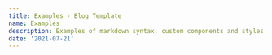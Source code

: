 ```yaml
---
title: Examples - Blog Template
name: Examples
description: Examples of markdown syntax, custom components and styles.
date: '2021-07-21'
---
```


<Title :title="frontmatter.name" :description="frontmatter.description" :published="frontmatter.date" />

The big title you see above is a `<Title>` component. It can take three props are arguments, `title`, `description` and `published`.
You can omit `description` or `published` if you don't want them. Usually you'll want to refer to the front matter values in them, rather than having to type them twice.

Here's what a regular `h1` looks like instead:

# {{ frontmatter.name }}

Since we're heavily relying on the [Tailwind CSS Typography plugin](https://github.com/tailwindlabs/tailwindcss-typography) I'm going to use their example here.

Before that, here's a <span class="highlight">fun little class provided in the template that will highlight text, and the highlight grows</span> as you hover it. This class is defined in the `src/styles/main.css` file.

<p className="lead">
  Until now, trying to style an article, document, or blog post with Tailwind has been a tedious
  task that required a keen eye for typography and a lot of complex custom CSS.
</p>

By default, Tailwind removes all of the default browser styling from paragraphs, headings, lists and more. This ends up being really useful for building application UIs because you spend less time undoing user-agent styles, but when you _really are_ just trying to style some content that came from a rich-text editor in a CMS or a markdown file, it can be surprising and unintuitive.

We get lots of complaints about it actually, with people regularly asking us things like:

> Why is Tailwind removing the default styles on my `h1` elements? How do I disable this? What do you mean I lose all the other base styles too?

We hear you, but we're not convinced that simply disabling our base styles is what you really want. You don't want to have to remove annoying margins every time you use a `p` element in a piece of your dashboard UI. And I doubt you really want your blog posts to use the user-agent styles either — you want them to look _awesome_, not awful.

The `@tailwindcss/typography` plugin is our attempt to give you what you _actually_ want, without any of the downsides of doing something stupid like disabling our base styles.

It adds a new `prose` class that you can slap on any block of vanilla HTML content and turn it into a beautiful, well-formatted document:

```html
<article class="prose">
	<h1>Garlic bread with cheese: What the science tells us</h1>
	<p>
		For years parents have espoused the health benefits of eating garlic bread with cheese to their children, with the food earning such an
		iconic status in our culture that kids will often dress up as warm, cheesy loaf for Halloween.
	</p>
	<p>But a recent study shows that the celebrated appetizer may be linked to a series of rabies cases springing up around the country.</p>
	<!-- ... -->
</article>
```

For more information about how to use the plugin and the features it includes, [read the documentation](https://github.com/tailwindcss/typography/blob/master/README.md).

---

## What to expect from here on out

What follows from here is just a bunch of absolute nonsense I've written to dogfood the plugin itself. It includes every sensible typographic element I could think of, like **bold text**, unordered lists, ordered lists, code blocks, block quotes, _and even italics_.

It's important to cover all of these use cases for a few reasons:

1. We want everything to look good out of the box.
2. Really just the first reason, that's the whole point of the plugin.
3. Here's a third pretend reason though a list with three items looks more realistic than a list with two items.

Now we're going to try out another header style.

### Typography should be easy

So that's a header for you — with any luck if we've done our job correctly that will look pretty reasonable.

Something a wise person once told me about typography is:

> Typography is pretty important if you don't want your stuff to look like trash. Make it good then it won't be bad.

It's probably important that images look okay here by default as well:

<figure>
  <img
    src="https://images.unsplash.com/photo-1556740758-90de374c12ad?ixlib=rb-1.2.1&ixid=eyJhcHBfaWQiOjEyMDd9&auto=format&fit=crop&w=1000&q=80"
    alt=""
  />
  <figcaption>
    Contrary to popular belief, Lorem Ipsum is not simply random text. It has roots in a piece of
    classical Latin literature from 45 BC, making it over 2000 years old.
  </figcaption>
</figure>

Now I'm going to show you an example of an unordered list to make sure that looks good, too:

- So here is the first item in this list.
- In this example we're keeping the items short.
- Later, we'll use longer, more complex list items.

And that's the end of this section.

## What if we stack headings?

### We should make sure that looks good, too.

Sometimes you have headings directly underneath each other. In those cases you often have to undo the top margin on the second heading because it usually looks better for the headings to be closer together than a paragraph followed by a heading should be.

### When a heading comes after a paragraph …

When a heading comes after a paragraph, we need a bit more space, like I already mentioned above. Now let's see what a more complex list would look like.

- **I often do this thing where list items have headings.**

  For some reason I think this looks cool which is unfortunate because it's pretty annoying to get the styles right.

  I often have two or three paragraphs in these list items, too, so the hard part is getting the spacing between the paragraphs, list item heading, and separate list items to all make sense. Pretty tough honestly, you could make a strong argument that you just shouldn't write this way.

- **Since this is a list, I need at least two items.**

  I explained what I'm doing already in the previous list item, but a list wouldn't be a list if it only had one item, and we really want this to look realistic. That's why I've added this second list item so I actually have something to look at when writing the styles.

- **It's not a bad idea to add a third item either.**

  I think it probably would've been fine to just use two items but three is definitely not worse, and since I seem to be having no trouble making up arbitrary things to type, I might as well include it.

After this sort of list I usually have a closing statement or paragraph, because it kinda looks weird jumping right to a heading.

## Code should look okay by default.

I think most people are going to use [highlight.js](https://highlightjs.org/) or [Prism](https://prismjs.com/) or something if they want to style their code blocks but it wouldn't hurt to make them look _okay_ out of the box, even with no syntax highlighting.

Here's what a default `tailwind.config.js` file looks like at the time of writing:

```js
module.exports = {
	purge: [],
	theme: {
		extend: {}
	},
	variants: {},
	plugins: []
};
```

You can also use indent to denote a code block, but you can't add the language for highlighting the syntax for it:

    module.exports = {
    	purge: [],
    	theme: {
    		extend: {}
    	},
    	variants: {},
    	plugins: []
    };

Hopefully that looks good enough to you.

### What about nested lists?

Nested lists basically always look bad which is why editors like Medium don't even let you do it, but I guess since some of you goofballs are going to do it we have to carry the burden of at least making it work.

1. **Nested lists are rarely a good idea.**
   - You might feel like you are being really "organized" or something but you are just creating a gross shape on the screen that is hard to read.
   - Nested navigation in UIs is a bad idea too, keep things as flat as possible.
   - Nesting tons of folders in your source code is also not helpful.
2. **Since we need to have more items, here's another one.**
   - I'm not sure if we'll bother styling more than two levels deep.
   - Two is already too much, three is guaranteed to be a bad idea.
   - If you nest four levels deep you belong in prison.
3. **Two items isn't really a list, three is good though.**
   - Again please don't nest lists if you want people to actually read your content.
   - Nobody wants to look at this.
   - I'm upset that we even have to bother styling this.

The most annoying thing about lists in Markdown is that `<li>` elements aren't given a child `<p>` tag unless there are multiple paragraphs in the list item. That means I have to worry about styling that annoying situation too.

- **For example, here's another nested list.**

  But this time with a second paragraph.

  - These list items won't have `<p>` tags
  - Because they are only one line each

- **But in this second top-level list item, they will.**

  This is especially annoying because of the spacing on this paragraph.

  - As you can see here, because I've added a second line, this list item now has a `<p>` tag.

    This is the second line I'm talking about by the way.

  - Finally here's another list item so it's more like a list.

- A closing list item, but with no nested list, because why not?

And finally a sentence to close off this section.

## There are other elements we need to style

I almost forgot to mention links, like [this link to the Tailwind CSS website](https://tailwindcss.com). We almost made them blue but that's so yesterday, so we went with dark gray, feels edgier.

We even included table styles, check it out:

| Wrestler                | Origin       | Finisher           |
| ----------------------- | ------------ | ------------------ |
| Bret "The Hitman" Hart  | Calgary, AB  | Sharpshooter       |
| Stone Cold Steve Austin | Austin, TX   | Stone Cold Stunner |
| Randy Savage            | Sarasota, FL | Elbow Drop         |
| Vader                   | Boulder, CO  | Vader Bomb         |
| Razor Ramon             | Chuluota, FL | Razor's Edge       |

We also need to make sure inline code looks good, like if I wanted to talk about `<span>` elements or tell you the good news about `@tailwindcss/typography`.

### Sometimes I even use `code` in headings

Even though it's probably a bad idea, and historically I've had a hard time making it look good. This _"wrap the code blocks in backticks"_ trick works pretty well though really.

Another thing I've done in the past is put a `code` tag inside of a link, like if I wanted to tell you about the [`tailwindcss/docs`](https://github.com/tailwindcss/docs) repository. I don't love that there is an underline below the backticks but it is absolutely not worth the madness it would require to avoid it.

#### We haven't used an `h4` yet

But now we have. Please don't use `h5` or `h6` in your content, Medium only supports two heading levels for a reason, you animals. I honestly considered using a `before` pseudo-element to scream at you if you use an `h5` or `h6`.

We don't style them at all out of the box because `h4` elements are already so small that they are the same size as the body copy. What are we supposed to do with an `h5`, make it _smaller_ than the body copy? No thanks.

### We still need to think about stacked headings though.

#### Let's make sure we don't screw that up with `h4` elements, either.

Phew, with any luck we have styled the headings above this text and they look pretty good.

Let's add a closing paragraph here so things end with a decently sized block of text. I can't explain why I want things to end that way but I have to assume it's because I think things will look weird or unbalanced if there is a heading too close to the end of the document.

What I've written here is probably long enough, but adding this final sentence can't hurt.

Oh and here's a checklist

- [x] checked
- [ ] not checked
- [x] checked 2
- [ ] not checked 2

Okay, now that we're done with that, I'm going to show a bunch of examples that rely on the custom features of this template.

## Code blocks

Here are a few examples of code blocks and syntax highlighting.

```js
const date1 = new Date(2012, 11, 20, 3, 0, 0);
date1.toLocaleString('fi-FI');
// "20.12.2012 klo 3.00.00"

const number1 = 123456.789;
number1.toLocaleString('de-DE');
// "123.456,789"

const array1 = [4, 7, 10];
array1.toLocaleString('fr', { style: 'currency', currency: 'EUR' });
// "4,00 €,7,00 €,10,00 €"
```

```vue
<template>
	<div>
		<span v-if="showMessage">Now you see me</span>
		<b v-else>Now you don't</b>
		<button type="button" @click="showMessage = !showMessage">Toggle button</button>
	</div>
</template>

<script>
export default {
	data() {
		return {
			showMessage: true
		};
	}
};
</script>
```

If the block is too small for the code to be fully visible, an invisible horizontal scrollbar is added, and the text on the sides is faded out as an indicator.

### Line numbers

We can add line numbers to a code block just by adding `ln` after the language name, e.g. `js ln`

```js ln
const date1 = new Date(2012, 11, 20, 3, 0, 0);
date1.toLocaleString('fi-FI');
// "20.12.2012 klo 3.00.00"

const number1 = 123456.789;
number1.toLocaleString('de-DE');
// "123.456,789"

const array1 = [4, 7, 10];
array1.toLocaleString('fr', { style: 'currency', currency: 'EUR' });
// "4,00 €,7,00 €,10,00 €"
```

### Highlight lines

In the same style, we can add highlighted lines by providing a list of line numbers separated by commas inside of curly braces, e.g. `js ln {3,5}`

```js ln {3,5}
const date1 = new Date(2012, 11, 20, 3, 0, 0);
date1.toLocaleString('fi-FI');
// "20.12.2012 klo 3.00.00"

const number1 = 123456.789;
number1.toLocaleString('de-DE');
// "123.456,789"

const array1 = [4, 7, 10];
array1.toLocaleString('fr', { style: 'currency', currency: 'EUR' });
// "4,00 €,7,00 €,10,00 €"
```

Or a range of lines with a dash `js ln {3-5,7-9}`

```js ln {3-5,7-9}
const date1 = new Date(2012, 11, 20, 3, 0, 0);
date1.toLocaleString('fi-FI');
// "20.12.2012 klo 3.00.00"

const number1 = 123456.789;
number1.toLocaleString('de-DE');
// "123.456,789"

const array1 = [4, 7, 10];
array1.toLocaleString('fr', { style: 'currency', currency: 'EUR' });
// "4,00 €,7,00 €,10,00 €"
```

## Markdown containers

Start a custom container with `:::`

Supported values are after that are:
`tip|note|info|warn|danger "Optional title"`
`more` (Hide's text behind a Read more button)
`tag <html tag|vue component> <v-pre> <classes>`

### Alert container

You can use the different alert types, `tip`, `note`, `info`, `warn`, and `danger` to create different colored containers.

```md
::: note "Hello"
This is a note alert. `And I'm inlined code inside the alert`
:::
```

::: note "Hello"
This is a note alert. `And I'm inlined code inside the alert`
:::

::: info
This is an info alert. The optional title is omitted, making the type of the alert component into the title.
:::

::: tip "Hello"
This is a tip alert.
:::

::: warn "Hello"
This is a warn alert.
:::

::: danger "Hello"
This is a danger alert.
:::

### Read more container

The More component lets you hide text until a user clicks on a button to show it. This is useful if you want to include additional information in a tip or a note, but don't want to to be overly long, in case the reader isn't interested.

::: more
This is a simple more component
:::

Here's how you could use it in a note
:::: note "This is a note"
I want to explain something here, but it's kind of long.

::: more
But clearly you were interested, since you clicked read more.
:::
::::

### Tag container

With the `tag` container, you can define which HTML tag or Vue component the container should be rendered as, then optionally `v-pre` to disable vue from interpolating anything inside the container. Anything after that is added to the class list of the container.

For example:

```md
::: tag p bg-red-500
This is a paragraph with the class bg-red-500
:::
```

::: tag p bg-red-500
This is a paragraph with the class bg-red-500
:::

If you omit the tag after `::: tag`, it will default to `<div>`. But then you can't use `v-pre` or add classes to the container either.

For nested containers add a colon for each level, e.g.

```md
:::: tag div aside
I'm inside a container with the class 'aside'
::: tag div v-pre border border-blue-500
I'm in a nested container with a blue border and v-pre
which prevents this from being interpolated {{frontmatter.title}}
:::
::::
```

:::: tag div aside
I'm inside a container with the class 'aside'
::: tag div v-pre border border-blue-500
I'm in a nested container with a blue border and v-pre
which prevents this from being interpolated {{frontmatter.title}}
:::
::::

Try removing the `v-pre` and see what happens.

Of course we can also just wrap the content with HTML elements ourselves.

```html
<div class="aside">This is wrapped in a div with the class 'aside'</div>
```

<div class="aside">This is wrapped in a div with the class 'aside'</div>

## Slides

The Slides component lets you create a "slide show" presentation with a few simple steps.

You can use custom containers for this, or use the `<Slides>` component yourself.

Every element inside with the class `slide` will be a slide.

```md
:::: tag slides aside
::: tag div slide
This is a simple example of a slide or "slide show".
:::
::: tag div slide
Each slide has its own content,
:::
::: tag div slide
When you're on the last slide, you can't go forward anymore.
:::
::::
```

:::: tag slides aside
::: tag div slide
This is a simple example of a slide or "slide show".
:::
::: tag div slide
Each slide has its own content,
:::
::: tag div slide
When you're on the last slide, you can't go forward anymore.
:::
::::

## Layouts

Let's look at some examples of different types of layouts. These are all just classes defined in the `src/styles/main.css` file.

### Wide

Sometimes we want to break out of the narrow content area. For this we have the class `wide`. Now, if you have content that needs to go beyond the regular width, you'll see this:

<div class="wide aside">
This is a div with the class 'wide' and 'aside', but the content wants to be much wider than the regular width of the content area. But it does have a cap, so eventually the content will wrap.
</div>

### Two columns

Sometimes we want to display something side to side. For this we have the class `two-col`. Often you'll want to pair this with the `wide` class as the content is rarely so narrow that it will fit without the wide layout. The `wide` class will also only take the space it requires, so you don't have to worry about your content becoming too wide.

::: tag div two-col wide

```json
{
	"firstName": "John",
	"lastName": "Smith",
	"isAlive": true,
	"age": 27,
	"address": {
		"streetAddress": "21 2nd Street",
		"city": "New York",
		"state": "NY",
		"postalCode": "10021-3100"
	},
	"phoneNumbers": [
		{
			"type": "home",
			"number": "212 555-1234"
		},
		{
			"type": "office",
			"number": "646 555-4567"
		}
	],
	"children": [],
	"spouse": null
}
```

```xml
<root>
	<firstName>John</firstName>
	<lastName>Smith</lastName>
	<isAlive>true</isAlive>
	<age>27</age>
	<address>
		<city>New York</city>
		<postalCode>10021-3100</postalCode>
		<state>NY</state>
		<streetAddress>21 2nd Street</streetAddress>
	</address>
	<phoneNumbers>
		<element>
			<number>212 555-1234</number>
			<type>home</type>
		</element>
		<element>
			<number>646 555-4567</number>
			<type>office</type>
		</element>
	</phoneNumbers>
	<children />
	<spouse null="true" />
</root>
```

:::

### Code panel

This is the same as a `two-col` layout, but rather than having equal sized column, with `code-panel` the right side will dominate the space and take up the space it requires.

Here's an example of a code panel layout in conjunction with a `slides` component.

::::: tag slides wide aside
:::: tag div slide code-panel
::: tag

> What's the exported function?

Exported functions are basically just JavaScript wrappers for the underlying WebAssembly functions. When you call them, the arguments are passed to the function inside your wasm module, the function is invoked, and the result is converted and passed back to JavaScript.
:::

```js {3}
WebAssembly.instantiateStreaming(fetch('simple.wasm'), importObj).then(obj => {
	// Call an exported function:
	obj.instance.exports.exported_func();

	// or access the buffer contents of an exported memory:
	var i32 = new Uint32Array(obj.instance.exports.memory.buffer);

	// or access the elements of an exported table:
	var table = obj.instance.exports.table;
	console.log(table.get(0)());
});
```

::::
:::: tag div slide code-panel
::: tag

> What's the exported memory buffer?

The wasm module's memory buffer is an array of raw bytes. In JavaScript, a `WebAssembly.Memory` instance can be thought of as a resizable `ArrayBuffer`. A memory created by JavaScript or WebAssembly code will be accessible and mutable from JavaScript and WebAssembly.

:::

```js {6}
WebAssembly.instantiateStreaming(fetch('simple.wasm'), importObj).then(obj => {
	// Call an exported function:
	obj.instance.exports.exported_func();

	// or access the buffer contents of an exported memory:
	var i32 = new Uint32Array(obj.instance.exports.memory.buffer);

	// or access the elements of an exported table:
	var table = obj.instance.exports.table;
	console.log(table.get(0)());
});
```

::::
:::: tag div slide code-panel
::: tag

> What's the exported table?

A `WebAssembly.Table` is a resizable typed array of (function) references that can be accessed by both JavaScript and WebAssembly code.

While `Memory` provides a resizable typed array of raw bytes, it is unsafe for references to be stored in a `Memory`.
:::

```js {9}
WebAssembly.instantiateStreaming(fetch('simple.wasm'), importObj).then(obj => {
	// Call an exported function:
	obj.instance.exports.exported_func();

	// or access the buffer contents of an exported memory:
	var i32 = new Uint32Array(obj.instance.exports.memory.buffer);

	// or access the elements of an exported table:
	var table = obj.instance.exports.table;
	console.log(table.get(0)());
});
```

::::
:::: tag div slide code-panel
::: tag

> What's the `importObj`?

So far, we've seen **exported** functions and exported memory and table instances. The `importObject` parameter allows us to import our own functions and memory and table instances into the WebAssembly instance.
:::

```js {1}
WebAssembly.instantiateStreaming(fetch('simple.wasm'), importObj).then(obj => {
	// Call an exported function:
	obj.instance.exports.exported_func();

	// or access the buffer contents of an exported memory:
	var i32 = new Uint32Array(obj.instance.exports.memory.buffer);

	// or access the elements of an exported table:
	var table = obj.instance.exports.table;
	console.log(table.get(0)());
});
```

::::
:::::

## Custom components

I've added a few Vue components in the `src/components/examples` directory of some "news articles". These can be used here without importing them, thanks to the [Vite Plugin Components](https://github.com/antfu/vite-plugin-components), which auto imports components for us from the `src/components` directory.

We can use the component like this:

```
<ComponentBasics />
```

or with a markdown container

```md
::: tag ComponentBasics
:::
```

<ComponentBasics />

Try switching the HTML tag to the custom container, and you'll see that nothing changes.

This is all the examples. Hopefully they're enough to get you started!
